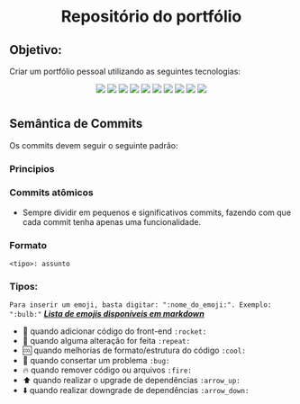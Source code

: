 <h1 align=center>Repositório do portfólio</h1>


## Objetivo:
Criar um portfólio pessoal utilizando as seguintes tecnologias:
<div align='center'>
    <img src="https://img.shields.io/badge/HTML5-E34F26?style=for-the-badge&logo=html5&logoColor=white" />
    <img src="https://img.shields.io/badge/TailwindCSS-1572B6?style=for-the-badge&logo=tailwindcss&logoColor=white" />
    <img src="https://img.shields.io/badge/JavaScript-F7DF1E?style=for-the-badge&logo=javascript&logoColor=black" />
    <img src="https://img.shields.io/badge/TypeScript-007ACC?style=for-the-badge&logo=typescript&logoColor=white" />
    <img src="https://img.shields.io/badge/React-20232A?style=for-the-badge&logo=react&logoColor=61DAFB" />
    <img src="https://img.shields.io/badge/NextJS-000?style=for-the-badge&logo=next.js&logoColor=00" />
    <img src="https://img.shields.io/badge/ThreeJs-fff?style=for-the-badge&logo=three.js&logoColor=000" />
    <img src="https://img.shields.io/badge/eslint-3A33D1?style=for-the-badge&logo=eslint&logoColor=white" />
    <img src="https://img.shields.io/badge/Figma-F24E1E?style=for-the-badge&logo=figma&logoColor=white" />
    <img src="https://img.shields.io/badge/Prettier-1c2930?style=for-the-badge&logo=prettier&logoColor=white" />
</div>

#

<h2><b> Semântica de Commits </b> </h2>

Os commits devem seguir o seguinte padrão:

<h3><b>Principios</b></h3>

### Commits atômicos
- Sempre dividir em pequenos e significativos commits, fazendo com que cada commit tenha apenas uma funcionalidade.

<h3><b>Formato</b></h3>

```
<tipo>: assunto
```

### Tipos:
```Para inserir um emoji, basta digitar: ":nome_do_emoji:". Exemplo: ":bulb:"```
[***Lista de emojis disponíveis em markdown***](https://gist.github.com/rxaviers/7360908)
- :rocket: quando adicionar código do front-end ```:rocket:```
- :repeat: quando alguma alteração for feita ```:repeat:```
- :cool: quando melhorias de formato/estrutura do código ```:cool:```
- :bug: quando consertar um problema ```:bug:```
- :fire: quando remover código ou arquivos ```:fire:```
- :arrow_up: quando realizar o upgrade de dependências ```:arrow_up:```
- :arrow_down: quando realizar downgrade de dependências ```:arrow_down:```
